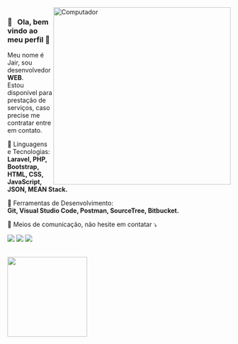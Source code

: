 <img src="https://raw.githubusercontent.com/MicaelliMedeiros/micaellimedeiros/master/image/computer-illustration.png" min-width="400px" max-width="400px" width="400px" align="right" alt="Computador">

### :man: &nbsp; Ola, bem vindo ao meu perfil 👋

<p align="left"> 
  Meu nome é Jair, sou desenvolvedor <strong>WEB</strong>.<br>
  Estou disponível para prestação de serviços, caso precise me contratar entre em contato.
</p>

<p align="left">
  🦄 Linguagens e Tecnologias: <br>
  <strong>Laravel, PHP, Bootstrap, HTML, CSS, JavaScript, JSON, MEAN Stack.</strong>
</p>

<p align="left">
  💼 Ferramentas de Desenvolvimento: <br>
  <strong>Git, Visual Studio Code, Postman, SourceTree, Bitbucket.</strong>
</p>

<p align="left">
  💌 Meios de comunicação, não hesite em contatar ⤵️
</p>

<p align="left">
  <a href="mailto:jairmendes212@gmail.com" alt="Gmail">
  <img src="https://img.shields.io/badge/-Gmail-FF0000?style=flat-square&labelColor=FF0000&logo=gmail&logoColor=white" /></a>

  <a href="http://linkedin.com/in/jair-mendes-6aa9b7175" alt="Linkedin">
  <img src="https://img.shields.io/badge/-Linkedin-0e76a8?style=flat-square&logo=Linkedin&logoColor=white&" /></a>

  <a href="https://www.facebook.com/jairmendes212" alt="Facebook">
  <img src="https://img.shields.io/badge/-Facebook-3b5998?style=flat-square&labelColor=3b5998&logo=facebook&logoColor=white"/></a>
</p>

<br/>
<a href="https://github.com/Jair-Mendes">
  <img height="180em" src="https://github-readme-stats.vercel.app/api?username=Jair-Mendes&theme=dark&show_icons=true" />
</a>
<br/>
